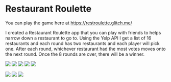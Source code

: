 # Restaurant Roulette
You can play the game here at https://restroulette.glitch.me/


I created a Restaurant Roulette app that you can play with friends to helps narrow down a restaurant to go to. Using the Yelp API I get a list of 16 restaurants and each round has two restaurants and each player will pick one. After each round, whichever restaurant had the most votes moves onto the next round. Once the 8 rounds are over, there will be a winner. 

![](images/start.png)
![](images/example.png)
![](images/waiting.png)
![](images/roundWinner.png)
![](images/final.png)

![](images/mstart.PNG)
![](images/mexample.PNG)
![](images/mroundwinner.PNG)
